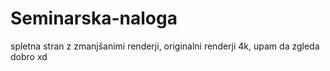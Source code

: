 # Seminarska-naloga
spletna stran z zmanjšanimi renderji, 
originalni renderji 4k, 
upam da zgleda dobro xd
